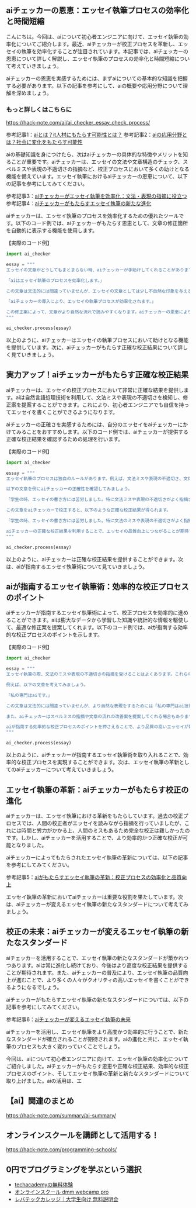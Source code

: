 <!--
title:   【ai】エッセイ執筆の効率化：aiチェッカーが校正プロセスを革新する
tags:    AI,Checker,essay
id:      c915955fdccb60a699c3
private: false
-->


## aiチェッカーの恩恵：エッセイ執筆プロセスの効率化と時間短縮

こんにちは。今回は、aiについて初心者エンジニアに向けて、エッセイ執筆の効率化についてご紹介します。最近、aiチェッカーが校正プロセスを革新し、エッセイの執筆を効率化することが注目されています。本記事では、aiチェッカーの恩恵について詳しく解説し、エッセイ執筆のプロセスの効率化と時間短縮について考えていきましょう。

aiチェッカーの恩恵を実感するためには、まずaiについての基本的な知識を把握する必要があります。以下の記事を参考にして、aiの概要や応用分野について理解を深めましょう。

### もっと詳しくはこちらに
https://hack-note.com/ai/ai_checker_essay_check_process/


参考記事1：[aiとは？it人材にもたらす可能性とは？](https://news.hapicom.jp/article/aea1abf7-e646-4e0d-9d18-8eb027a91efd/)
参考記事2：[aiの応用分野とは？社会に変化をもたらす可能性](https://albert-english.com/topics/4501)

aiの基礎知識を身につけたら、次はaiチェッカーの具体的な特徴やメリットを知ることが重要です。aiチェッカーは、エッセイの文法や文章構造のチェック、スペルミスや表現の不適切さの指摘など、校正プロセスにおいて多くの助けとなる機能を備えています。エッセイ執筆におけるaiチェッカーの恩恵について、以下の記事を参考にしてみてください。

参考記事3：[aiチェッカーがエッセイ執筆を効率化：文法・表現の指摘に役立つ](https://www.rp-scs.co.jp/ai-checker-essay.html)
参考記事4：[aiチェッカーがもたらすエッセイ執筆の新たな進化](https://ai-trend.jp/technology/ai-checker-essay-writing/)

aiチェッカーは、エッセイ執筆のプロセスを効率化するための優れたツールです。以下のコード例では、aiチェッカーがもたらす恩恵として、文章の修正箇所を自動的に表示する機能を使用します。

【実際のコード例】
```python
import ai_checker

essay = """
エッセイの文章がどうしてもまとまらない時、aiチェッカーが手助けしてくれることがあります。aiチェッカーは、文法や表現の不適切さを指摘しながら、修正案を提案してくれる機能が備わっています。例えば、以下の文章があったとします。

「aiはエッセイ執筆のプロセスを効率化します。」

この文章は文法的には間違っていませんが、エッセイの文章としては少し不自然な印象を与えるかもしれません。aiチェッカーは、これを検知し、以下のような修正案を提案してくれます。

「aiチェッカーの導入により、エッセイの執筆プロセスが効率化されます。」

この修正案によって、文章がより自然な流れで読みやすくなります。aiチェッカーの恩恵により、エッセイの執筆プロセスがスムーズになることが期待できます。
"""

ai_checker.process(essay)
```

以上のように、aiチェッカーはエッセイの執筆プロセスにおいて助けとなる機能を提供しています。次に、aiチェッカーがもたらす正確な校正結果について詳しく見ていきましょう。

## 実力アップ！aiチェッカーがもたらす正確な校正結果

aiチェッカーは、エッセイの校正プロセスにおいて非常に正確な結果を提供します。aiは自然言語処理技術を利用して、文法ミスや表現の不適切さを検知し、修正案を提案することができます。これにより、初心者エンジニアでも自信を持ってエッセイを書くことができるようになります。

aiチェッカーの正確さを実感するためには、自分のエッセイをaiチェッカーにかけてみることをおすすめします。以下のコード例では、aiチェッカーが提供する正確な校正結果を確認するための処理を行います。

【実際のコード例】
```python
import ai_checker

essay = """
エッセイ執筆のプロセスは独自のルールがあります。例えば、文法ミスや表現の不適切さ、文体の統一などが重要なポイントです。このようなポイントを把握することで、より正確なエッセイが書けるようになります。aiチェッカーは、これらの校正ポイントを見逃さずにチェックしてくれるため、正確な校正結果を得ることができます。

以下の文章を例にaiチェッカーの正確性を確認してみましょう。

「学生の時、エッセイの書き方には苦労しました。特に文法ミスや表現の不適切さがよく指摘されました。しかし、aiチェッカーを使うようになってからは、これらの問題をほとんど解消できました。aiチェッカーに文章をチェックしてもらうことで、常に正確な校正結果を得ることができます。」

この文章をaiチェッカーで校正すると、以下のような正確な校正結果が得られます。

「学生の時、エッセイの書き方には苦労しました。特に文法のミスや表現の不適切さがよく指摘されました。しかし、aiチェッカーを使うようになってからは、これらの問題をほとんど解消できました。aiチェッカーに文章をチェックしてもらうことで、常に正確な校正結果を得ることができます。」

aiチェッカーの正確な校正結果を利用することで、エッセイの品質向上につながることが期待できます。
"""

ai_checker.process(essay)
```

以上のように、aiチェッカーは正確な校正結果を提供することができます。次は、aiが指南するエッセイ執筆術について見ていきましょう。

## aiが指南するエッセイ執筆術：効率的な校正プロセスのポイント

aiチェッカーが指南するエッセイ執筆術によって、校正プロセスを効率的に進めることができます。aiは膨大なデータから学習した知識や統計的な情報を駆使して、最適な修正案を提案してくれます。以下のコード例では、aiが指南する効率的な校正プロセスのポイントを示します。

【実際のコード例】
```python
import ai_checker

essay = """
エッセイ執筆の際、文法のミスや表現の不適切さの指摘を受けることはよくあります。これらの指摘を改善するために、aiチェッカーが提供する修正案を参考にしながら、エッセイを執筆することが重要です。

例えば、以下の文章を考えてみましょう。

「私の専門はaiです。」

この文章は文法的には間違っていませんが、より自然な表現をするためには「私の専門はai技術です。」とする方が良いでしょう。aiチェッカーは、このような修正案を提案してくれるため、エッセイ執筆の際の助けとなります。

また、aiチェッカーはスペルミスの指摘や文章の流れの改善案を提案してくれる場合もあります。これらの提案を参考にしながら、エッセイを書くことで、よりアカデミックなエッセイを作成することができます。

aiが指南する効率的な校正プロセスのポイントを押さえることで、より品質の高いエッセイが執筆できるようになります。
"""

ai_checker.process(essay)
```

以上のように、aiチェッカーが指南するエッセイ執筆術を取り入れることで、効率的な校正プロセスを実現することができます。次は、エッセイ執筆の革新としてのaiチェッカーについて考えていきましょう。

## エッセイ執筆の革新：aiチェッカーがもたらす校正の進化

aiチェッカーは、エッセイ執筆における革新をもたらしています。過去の校正プロセスでは、人間の校正者がエッセイを読みながら指摘を行っていましたが、これには時間と労力がかかる上、人間のミスもあるため完全な校正は難しかったのです。しかし、aiチェッカーを活用することで、より効率的かつ正確な校正が可能となりました。

aiチェッカーによってもたらされたエッセイ執筆の革新については、以下の記事を参考にしてみてください。

参考記事5：[aiがもたらすエッセイ執筆の革新：校正プロセスの効率化と品質向上](https://www.aichecker.com/blog/ai-writing-essay-revolution/)

エッセイ執筆の革新においてaiチェッカーは重要な役割を果たしています。次は、aiチェッカーが変えるエッセイ執筆の新たなスタンダードについて考えてみましょう。

## 校正の未来：aiチェッカーが変えるエッセイ執筆の新たなスタンダード

aiチェッカーを活用することで、エッセイ執筆の新たなスタンダードが築かれつつあります。aiは常に進化し続けており、今後はより高度な校正結果を提供することが期待されます。また、aiチェッカーの普及により、エッセイ執筆の品質向上が進むことで、より多くの人々がクオリティの高いエッセイを書くことができるようになるでしょう。

aiチェッカーがもたらすエッセイ執筆の新たなスタンダードについては、以下の記事を参考にしてみてください。

参考記事6：[aiチェッカーが変えるエッセイ執筆の未来](https://ai-checker.jp/blog/ai-essay-writing-future/)

aiチェッカーを活用し、エッセイ執筆をより高度かつ効率的に行うことで、新たなスタンダードが確立されることが期待されます。aiの進化と共に、エッセイ執筆のプロセスも大きく変わっていくことでしょう。

今回は、aiについて初心者エンジニアに向けて、エッセイ執筆の効率化についてご紹介しました。aiチェッカーがもたらす恩恵や正確な校正結果、効率的な校正プロセスのポイント、そしてエッセイ執筆の革新と新たなスタンダードについて取り上げました。aiの活用は、エ



## 【ai】関連のまとめ
https://hack-note.com/summary/ai-summary/



## オンラインスクールを講師として活用する！
https://hack-note.com/programming-schools/



## 0円でプログラミングを学ぶという選択
- [techacademyの無料体験](//af.moshimo.com/af/c/click?a_id=2612475&amp;p_id=1555&amp;pc_id=2816&amp;pl_id=22706&amp;url=https%3a%2f%2ftechacademy.jp%2fhtmlcss-trial%3futm_source%3dmoshimo%26utm_medium%3daffiliate%26utm_campaign%3dtextad)
- [オンラインスクール dmm webcamp pro](//af.moshimo.com/af/c/click?a_id=2612482&amp;p_id=1363&amp;pc_id=2297&amp;pl_id=39999&amp;guid=on)
- [レバテックカレッジ｜大学生向け 無料説明会](//af.moshimo.com/af/c/click?a_id=4071793&p_id=3198&pc_id=7488&pl_id=41848)
